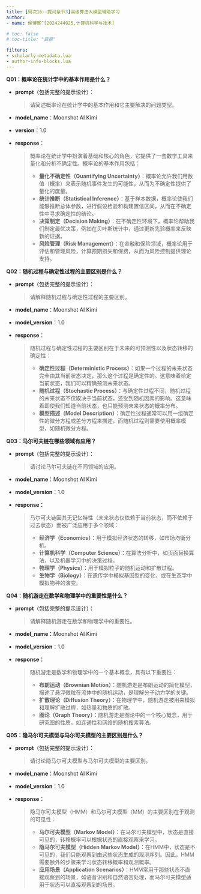 ```yaml
---
title: [周次16--提问章节3]高级算法大模型辅助学习
author:
- name: 侯博宸^[2024244025,计算机科学与技术]

# toc: false
# toc-title: "目录"

filters:
- scholarly-metadata.lua
- author-info-blocks.lua
---
```


**Q01：概率论在统计学中的基本作用是什么？**

- **prompt**（包括完整的提示设计）：

  > 请简述概率论在统计学中的基本作用和它主要解决的问题类型。

- **model_name**：Moonshot AI Kimi

- **version**：1.0

- **response**：

  > 概率论在统计学中扮演着基础和核心的角色，它提供了一套数学工具来量化和分析不确定性。概率论的基本作用包括：
  >
  > - **量化不确定性（Quantifying Uncertainty）**：概率论允许我们用数值（概率）来表示随机事件发生的可能性，从而为不确定性提供了量化的度量。
  > - **统计推断（Statistical Inference）**：基于样本数据，概率论使我们能够推断总体参数，进行假设检验和构建置信区间，从而在不确定性中寻求确定性的结论。
  > - **决策制定（Decision Making）**：在不确定性环境下，概率论帮助我们制定最优决策，例如在贝叶斯统计中，通过更新先验概率来反映新的证据。
  > - **风险管理（Risk Management）**：在金融和保险领域，概率论用于评估和管理风险，计算预期损失和保费，从而为风险控制提供理论支持。

**Q02：随机过程与确定性过程的主要区别是什么？**

- **prompt**（包括完整的提示设计）：

  > 请解释随机过程与确定性过程的主要区别。

- **model_name**：Moonshot AI Kimi

- **model_version**：1.0

- **response**：

  > 随机过程与确定性过程的主要区别在于未来的可预测性以及状态转移的确定性：
  >
  > - **确定性过程（Deterministic Process）**：如果一个过程的未来状态完全由其当前状态决定，那么这个过程是确定性的。这意味着给定当前状态，我们可以精确预测未来状态。
  > - **随机过程（Stochastic Process）**：与确定性过程不同，随机过程的未来状态不仅取决于当前状态，还受到随机因素的影响。这意味着即使我们知道当前状态，也只能预测未来状态的概率分布。
  > - **模型描述（Model Description）**：确定性过程通常可以用一组确定性的微分方程或差分方程来描述，而随机过程则需要使用概率模型，如随机微分方程。

**Q03：马尔可夫链在哪些领域有应用？**

- **prompt**（包括完整的提示设计）：

  > 请讨论马尔可夫链在不同领域的应用。

- **model_name**：Moonshot AI Kimi

- **model_version**：1.0

- **response**：

  > 马尔可夫链因其无记忆特性（未来状态仅依赖于当前状态，而不依赖于过去状态）而被广泛应用于多个领域：
  >
  > - **经济学（Economics）**：用于模拟经济状态的转移，如市场均衡分析。
  > - **计算机科学（Computer Science）**：在算法分析中，如页面替换算法，以及机器学习中的决策过程。
  > - **物理学（Physics）**：用于模拟粒子的随机运动和扩散过程。
  > - **生物学（Biology）**：在遗传学中模拟基因型的变化，或在生态学中模拟物种的演变。

**Q04：随机游走在数学和物理学中的重要性是什么？**

- **prompt**（包括完整的提示设计）：

  > 请解释随机游走在数学和物理学中的重要性。

- **model_name**：Moonshot AI Kimi

- **model_version**：1.0

- **response**：

  > 随机游走是数学和物理学中的一个基本概念，具有以下重要性：
  >
  > - **布朗运动（Brownian Motion）**：随机游走是布朗运动的简化模型，描述了悬浮微粒在流体中的随机运动，是理解分子动力学的关键。
  > - **扩散理论（Diffusion Theory）**：在物理学中，随机游走被用来模拟和理解扩散过程，如热量和物质的扩散。
  > - **图论（Graph Theory）**：随机游走是图论中的一个核心概念，用于研究图的性质，如连通性和网络的随机搜索算法。

**Q05：隐马尔可夫模型与马尔可夫模型的主要区别是什么？**

- **prompt**（包括完整的提示设计）：

  > 请讨论隐马尔可夫模型与马尔可夫模型的主要区别。

- **model_name**：Moonshot AI Kimi

- **model_version**：1.0

- **response**：

  > 隐马尔可夫模型（HMM）和马尔可夫模型（MM）的主要区别在于观测的可见性：
  >
  > - **马尔可夫模型（Markov Model）**：在马尔可夫模型中，状态是直接可见的，转移概率可以根据状态的直接观察来学习。
  > - **隐马尔可夫模型（Hidden Markov Model）**：在HMM中，状态是不可见的，我们只能观察到由这些状态生成的观测序列。因此，HMM需要额外的步骤来学习状态转移概率和观测概率。
  > - **应用场景（Application Scenarios）**：HMM常用于那些状态不直接观察到的场景，如语音识别和自然语言处理，而马尔可夫模型适用于状态可以直接观察到的场景。